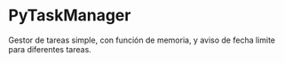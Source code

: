 # PyTaskManager
Gestor de tareas simple, con función de memoria, y aviso de fecha limite para diferentes tareas.
